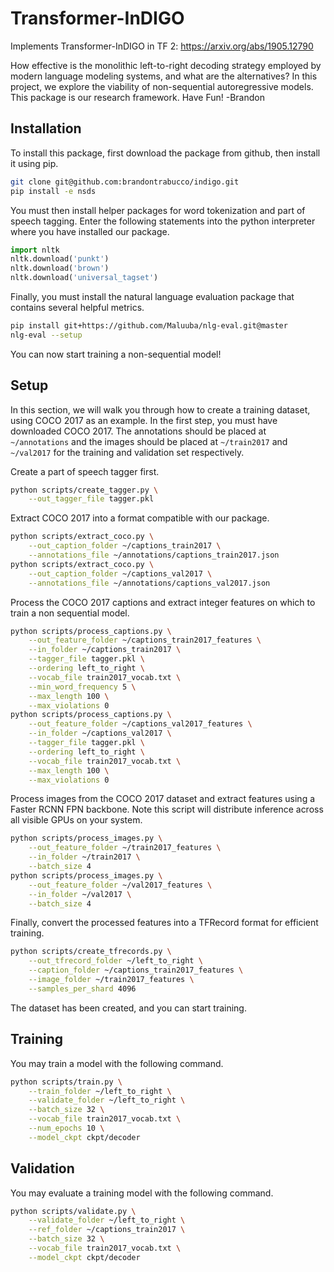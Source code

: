 # Transformer-InDIGO

Implements Transformer-InDIGO in TF 2: https://arxiv.org/abs/1905.12790

How effective is the monolithic left-to-right decoding strategy employed by modern language modeling systems, and what are the alternatives? In this project, we explore the viability of non-sequential autoregressive models. This package is our research framework. Have Fun! -Brandon

## Installation

To install this package, first download the package from github, then install it using pip.

```bash
git clone git@github.com:brandontrabucco/indigo.git
pip install -e nsds
```

You must then install helper packages for word tokenization and part of speech tagging. Enter the following statements into the python interpreter where you have installed our package.

```python
import nltk
nltk.download('punkt')
nltk.download('brown')
nltk.download('universal_tagset')
```

Finally, you must install the natural language evaluation package that contains several helpful metrics.

```bash
pip install git+https://github.com/Maluuba/nlg-eval.git@master
nlg-eval --setup
```

You can now start training a non-sequential model!

## Setup

In this section, we will walk you through how to create a training dataset, using COCO 2017 as an example. In the first step, you must have downloaded COCO 2017. The annotations should be placed at `~/annotations` and the images should be placed at `~/train2017` and `~/val2017` for the training and validation set respectively.

Create a part of speech tagger first.

```bash
python scripts/create_tagger.py \
    --out_tagger_file tagger.pkl
```

Extract COCO 2017 into a format compatible with our package.

```bash
python scripts/extract_coco.py \
    --out_caption_folder ~/captions_train2017 \
    --annotations_file ~/annotations/captions_train2017.json
python scripts/extract_coco.py \
    --out_caption_folder ~/captions_val2017 \
    --annotations_file ~/annotations/captions_val2017.json
```

Process the COCO 2017 captions and extract integer features on which to train a non sequential model.

```bash
python scripts/process_captions.py \
    --out_feature_folder ~/captions_train2017_features \
    --in_folder ~/captions_train2017 \
    --tagger_file tagger.pkl \
    --ordering left_to_right \
    --vocab_file train2017_vocab.txt \
    --min_word_frequency 5 \
    --max_length 100 \
    --max_violations 0
python scripts/process_captions.py \
    --out_feature_folder ~/captions_val2017_features \
    --in_folder ~/captions_val2017 \
    --tagger_file tagger.pkl \
    --ordering left_to_right \
    --vocab_file train2017_vocab.txt \
    --max_length 100 \
    --max_violations 0
```

Process images from the COCO 2017 dataset and extract features using a Faster RCNN FPN backbone. Note this script will distribute inference across all visible GPUs on your system.

```bash
python scripts/process_images.py \
    --out_feature_folder ~/train2017_features \
    --in_folder ~/train2017 \
    --batch_size 4
python scripts/process_images.py \
    --out_feature_folder ~/val2017_features \
    --in_folder ~/val2017 \
    --batch_size 4
```

Finally, convert the processed features into a TFRecord format for efficient training.

```bash
python scripts/create_tfrecords.py \
    --out_tfrecord_folder ~/left_to_right \
    --caption_folder ~/captions_train2017_features \
    --image_folder ~/train2017_features \
    --samples_per_shard 4096
```

The dataset has been created, and you can start training.

## Training

You may train a model with the following command.

```bash
python scripts/train.py \
    --train_folder ~/left_to_right \
    --validate_folder ~/left_to_right \
    --batch_size 32 \
    --vocab_file train2017_vocab.txt \
    --num_epochs 10 \
    --model_ckpt ckpt/decoder
```

## Validation

You may evaluate a training model with the following command.

```bash
python scripts/validate.py \
    --validate_folder ~/left_to_right \
    --ref_folder ~/captions_train2017 \
    --batch_size 32 \
    --vocab_file train2017_vocab.txt \
    --model_ckpt ckpt/decoder
```
